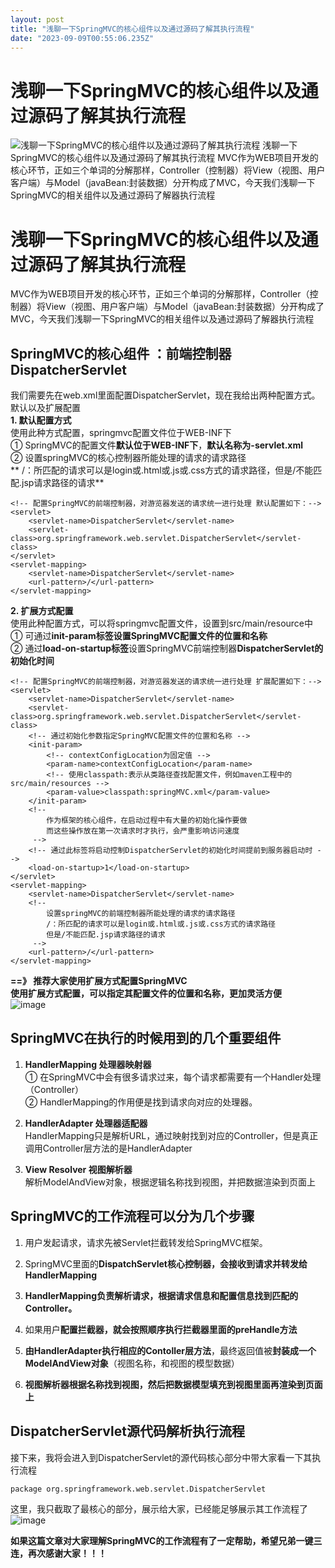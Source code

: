 ```yaml
---
layout: post
title: "浅聊一下SpringMVC的核心组件以及通过源码了解其执行流程"
date: "2023-09-09T00:55:06.235Z"
---
```

浅聊一下SpringMVC的核心组件以及通过源码了解其执行流程
===============================

![浅聊一下SpringMVC的核心组件以及通过源码了解其执行流程](https://img2023.cnblogs.com/blog/2626899/202309/2626899-20230908233231879-1450996962.png) 浅聊一下SpringMVC的核心组件以及通过源码了解其执行流程 MVC作为WEB项目开发的核心环节，正如三个单词的分解那样，Controller（控制器）将View（视图、用户客户端）与Model（javaBean:封装数据）分开构成了MVC，今天我们浅聊一下SpringMVC的相关组件以及通过源码了解器执行流程

浅聊一下SpringMVC的核心组件以及通过源码了解其执行流程
===============================

MVC作为WEB项目开发的核心环节，正如三个单词的分解那样，Controller（控制器）将View（视图、用户客户端）与Model（javaBean:封装数据）分开构成了MVC，今天我们浅聊一下SpringMVC的相关组件以及通过源码了解器执行流程

SpringMVC的核心组件 ：**前端控制器 DispatcherServlet**
-------------------------------------------

我们需要先在web.xml里面配置DispatcherServlet，现在我给出两种配置方式。默认以及扩展配置  
**1\. 默认配置方式**  
使用此种方式配置，springmvc配置文件位于WEB-INF下  
① SpringMVC的配置文件**默认位于WEB-INF下**，**默认名称为\-servlet.xml**  
② 设置springMVC的核心控制器所能处理的请求的请求路径  
\*\* /：所匹配的请求可以是login或.html或.js或.css方式的请求路径，但是/不能匹配.jsp请求路径的请求\*\*

    <!-- 配置SpringMVC的前端控制器，对游览器发送的请求统一进行处理 默认配置如下：-->
    <servlet>
        <servlet-name>DispatcherServlet</servlet-name>
        <servlet-class>org.springframework.web.servlet.DispatcherServlet</servlet-class>
    </servlet>
    <servlet-mapping>
        <servlet-name>DispatcherServlet</servlet-name>
        <url-pattern>/</url-pattern>
    </servlet-mapping>
    

**2\. 扩展方式配置**  
使用此种配置方式，可以将springmvc配置文件，设置到src/main/resource中  
① 可通过**init-param标签设置SpringMVC配置文件的位置和名称**  
② 通过**load-on-startup标签**设置SpringMVC前端控制器**DispatcherServlet的初始化时间**

    <!-- 配置SpringMVC的前端控制器，对游览器发送的请求统一进行处理 扩展配置如下：-->
    <servlet>
        <servlet-name>DispatcherServlet</servlet-name>
        <servlet-class>org.springframework.web.servlet.DispatcherServlet</servlet-class>
        <!-- 通过初始化参数指定SpringMVC配置文件的位置和名称 -->
        <init-param>
            <!-- contextConfigLocation为固定值 -->
            <param-name>contextConfigLocation</param-name>
            <!-- 使用classpath:表示从类路径查找配置文件，例如maven工程中的src/main/resources -->
            <param-value>classpath:springMVC.xml</param-value>
        </init-param>
        <!--
            作为框架的核心组件，在启动过程中有大量的初始化操作要做
            而这些操作放在第一次请求时才执行，会严重影响访问速度
         -->
        <!-- 通过此标签将启动控制DispatcherServlet的初始化时间提前到服务器启动时 -->
        <load-on-startup>1</load-on-startup>
    </servlet>
    <servlet-mapping>
        <servlet-name>DispatcherServlet</servlet-name>
        <!--
            设置springMVC的前端控制器所能处理的请求的请求路径
            /：所匹配的请求可以是login或.html或.js或.css方式的请求路径
            但是/不能匹配.jsp请求路径的请求
         -->
        <url-pattern>/</url-pattern>
    </servlet-mapping>
    

**\==》 推荐大家使用扩展方式配置SpringMVC**  
**使用扩展方式配置，可以指定其配置文件的位置和名称，更加灵活方便**  
![image](https://img2023.cnblogs.com/blog/2626899/202309/2626899-20230908230301192-1613539217.png)

SpringMVC在执行的时候用到的几个重要组件
------------------------

1.  **HandlerMapping 处理器映射器**  
    ① 在SpringMVC中会有很多请求过来，每个请求都需要有一个Handler处理（Controller）  
    ② HandlerMapping的作用便是找到请求向对应的处理器。
    
2.  **HandlerAdapter 处理器适配器**  
    HandlerMapping只是解析URL，通过映射找到对应的Controller，但是真正调用Controller层方法的是HandlerAdapter
    
3.  **View Resolver 视图解析器**  
    解析ModelAndView对象，根据逻辑名称找到视图，并把数据渲染到页面上
    

SpringMVC的工作流程可以分为几个步骤
----------------------

1.  用户发起请求，请求先被Servlet拦截转发给SpringMVC框架。
    
2.  SpringMVC里面的**DispatchServlet核心控制器，会接收到请求并转发给HandlerMapping**
    
3.  **HandlerMapping负责解析请求，根据请求信息和配置信息找到匹配的Controller。**
    
4.  如果用户**配置拦截器，就会按照顺序执行拦截器里面的preHandle方法**
    
5.  **由HandlerAdapter执行相应的Contoller层方法**，最终返回值被**封装成一个ModelAndView对象**（视图名称，和视图的模型数据）
    
6.  **视图解析器根据名称找到视图，然后把数据模型填充到视图里面再渲染到页面上**
    

DispatcherServlet源代码解析执行流程
--------------------------

接下来，我将会进入到DispatcherServlet的源代码核心部分中带大家看一下其执行流程

    package org.springframework.web.servlet.DispatcherServlet
    

这里，我只截取了最核心的部分，展示给大家，已经能足够展示其工作流程了  
![image](https://img2023.cnblogs.com/blog/2626899/202309/2626899-20230908232941604-1237634102.png)

**如果这篇文章对大家理解SpringMVC的工作流程有了一定帮助，希望兄弟一键三连，再次感谢大家！！！**